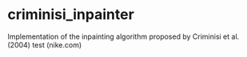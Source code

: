 # criminisi_inpainter
Implementation of the inpainting algorithm proposed by Criminisi et al. (2004)
 test (nike.com)
